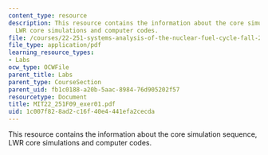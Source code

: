 ```yaml
---
content_type: resource
description: This resource contains the information about the core simulation sequence,
  LWR core simulations and computer codes.
file: /courses/22-251-systems-analysis-of-the-nuclear-fuel-cycle-fall-2009/1c007f828ad2c16f40e4441efa2cecda_MIT22_251F09_exer01.pdf
file_type: application/pdf
learning_resource_types:
- Labs
ocw_type: OCWFile
parent_title: Labs
parent_type: CourseSection
parent_uid: fb1c0188-a20b-5aac-8984-76d905202f57
resourcetype: Document
title: MIT22_251F09_exer01.pdf
uid: 1c007f82-8ad2-c16f-40e4-441efa2cecda
---
```

This resource contains the information about the core simulation sequence, LWR core simulations and computer codes.

